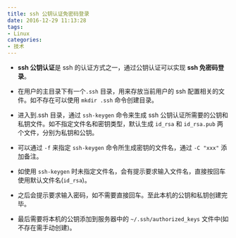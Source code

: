 ```yaml
---
title: ssh 公钥认证免密码登录
date: 2016-12-29 11:13:28
tags:
- Linux
categories:
- 技术
---
```

* **ssh 公钥认证**是 ssh 的认证方式之一，通过公钥认证可以实现 **ssh 免密码登录**。

* 在用户的主目录下有一个`.ssh` 目录，用来存放当前用户的 ssh 配置相关的文件。如不存在可以使用 `mkdir .ssh` 命令创建目录。

* 进入到.ssh 目录，通过 `ssh-keygen` 命令来生成 ssh 公钥认证所需要的公钥和私钥文件。如不指定文件名和密钥类型，默认生成 `id_rsa` 和 `id_rsa.pub` 两个文件，分别为私钥和公钥。

* 可以通过 `-f` 来指定 `ssh-keygen` 命令所生成密钥的文件名，通过 `-C "xxx"` 添加备注。

* 如使用 `ssh-keygen` 时未指定文件名，会有提示要求输入文件名，直接按回车使用默认文件名(`id_rsa`)。

* 之后会提示要求输入密码，如不需要直接回车。至此本机的公钥和私钥创建完毕。

* 最后需要将本机的公钥添加到服务器中的 `~/.ssh/authorized_keys` 文件中(如不存在需手动创建)。
